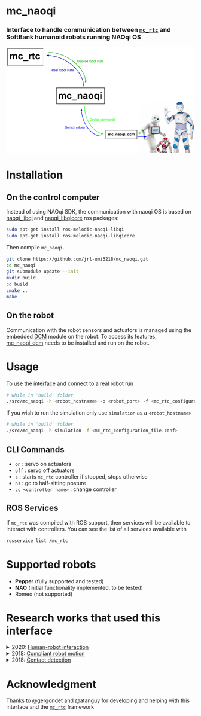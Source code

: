 # **mc_naoqi**

### Interface to handle communication between [`mc_rtc`](https://jrl-umi3218.github.io/mc_rtc/) and SoftBank humanoid robots running NAOqi OS

![mc_naoqi](doc/mc_naoqi.png "mc_naoqi interface")


# Installation

## On the control computer

Instead of using NAOqi SDK, the communication with naoqi OS is based on [naoqi_libqi](http://wiki.ros.org/naoqi_libqi) and [naoqi_libqicore](http://wiki.ros.org/naoqi_libqicore) ros packages:

```sh
sudo apt-get install ros-melodic-naoqi-libqi
sudo apt-get install ros-melodic-naoqi-libqicore
```

Then compile `mc_naoqi`.

``` bash
git clone https://github.com/jrl-umi3218/mc_naoqi.git
cd mc_naoqi
git submodule update --init
mkdir build
cd build
cmake ..
make
```

## On the robot

Communication with the robot sensors and actuators is managed using the embedded [DCM](http://doc.aldebaran.com/2-1/naoqi/sensors/dcm.html) module on the robot.
To access its features, [mc_naoqi_dcm](https://github.com/jrl-umi3218/mc_naoqi_dcm) needs to be installed and run on the robot.

# Usage

To use the interface and connect to a real robot run

```bash
# while in 'build' folder
./src/mc_naoqi -h <robot_hostname> -p <robot_port> -f <mc_rtc_configuration_file.conf>
```

If you wish to run the simulation only use `simulation` as a `<robot_hostname>`

```bash
# while in 'build' folder
./src/mc_naoqi -h simulation -f <mc_rtc_configuration_file.conf>
```

## CLI Commands

- `on` : servo on actuators
- `off` : servo off actuators
- `s` : starts `mc_rtc` controller if stopped, stops otherwise
- `hs` : go to half-sitting posture
- `cc <controller name>` : change controller

## ROS Services

If `mc_rtc` was compiled with ROS support, then services will be available to interact with controllers. You can see the list of all services available with

```sh
rosservice list /mc_rtc
```

# Supported robots

* **Pepper** (fully supported and tested)
* **NAO** (initial functionality implemented, to be tested)
* Romeo (not supported)

# Research works that used this interface

<details>
<summary>2020:
<a href="https://www.youtube.com/watch?v=vDmEc1aBODA">Human-robot interaction</a></summary>
<br>
@inproceedings{bolotnikova2020roman,
<br> &emsp;title = {Autonomous Initiation of Human Physical Assistance by a Humanoid},
<br> &emsp;author = {Anastasia Bolotnikova and S{\'e}bastien Courtois and Abderrahmane Kheddar},
<br> &emsp;booktitle = {IEEE International Conference on Robot and Human Interactive Communication},
<br> &emsp;address = {Naples, Italy},
<br> &emsp;month = {31 August--4 September},
<br> &emsp;year = {2020} <br>
}
</details>
<details>
<summary>2018: <a href="https://www.youtube.com/watch?v=NnVgbZqZebU">Compliant robot motion</a></summary>
<br>
@inproceedings{bolotnikova2018roman,
<br> &emsp;title = {Contact observer for humanoid robot Pepper based on tracking joint position discrepancies},
<br> &emsp;author = {Anastasia Bolotnikova and S{\'e}bastien Courtois and Abderrahmane Kheddar},
<br> &emsp;booktitle = {IEEE International Conference on Robot and Human Interactive Communication},
<br> &emsp;pages = {29--34},
<br> &emsp;address = {Nanjing, China},
<br> &emsp;month = {27--31 August},
<br> &emsp;year = {2018} <br>
}
</details>
<details>
<summary>2018: <a href="https://www.youtube.com/watch?v=nY9zMG0EsnM">Contact detection</a></summary>
<br>
@inproceedings{bolotnikova2018humanoids,
<br> &emsp;title={Compliant Robot Motion Regulated via Proprioceptive Sensor Based Contact Observer},
<br> &emsp;author={Anastasia Bolotnikova and S{\'e}bastien Courtois and Abderrahmane Kheddar},
<br> &emsp;booktitle={IEEE-RAS International Conference on Humanoid Robots},
<br> &emsp;pages={854--859},
<br> &emsp;address = {Beijing, China},
<br> &emsp;month = {6--9 November},
<br> &emsp;year={2018} <br>
}
</details>

# Acknowledgment

Thanks to @gergondet and @atanguy for developing and helping with this interface and the [`mc_rtc`](https://jrl-umi3218.github.io/mc_rtc/) framework
